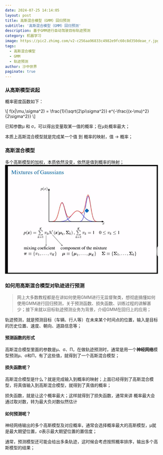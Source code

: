 ```yaml
---
date: 2024-07-25 14:14:05
layout: post
title: 高斯混合模型（GMM）回归预测
subtitle: '高斯混合模型（GMM）回归预测'
description: 基于GMM进行自动驾驶目标轨迹预测
category: 机器学习
image: https://pic2.zhimg.com/v2-c256aa96833c4982e9fc60c8d350deae_r.jpg
tags:
  - 高斯混合模型
  - GMM
  - 轨迹预测
author: 沙中世界
paginate: true
---
```

<script src="https://cdnjs.cloudflare.com/ajax/libs/mathjax/3.2.0/es5/tex-mml-chtml.js"></script>

### 从高斯模型说起
概率密度函数如下：<br>
<p>
\[ f(x|\mu,\sigma^2) = \frac{1}{\sqrt{2\pi\sigma^2}} e^{-\frac{(x-\mu)^2}{2\sigma^2}} \]
</p>

已知参数μ 和 σ，可以得出变量取某一值的概率；在μ处概率最大；

本质上高斯混合模型就是完成某一个值 到 概率的映射，值 → 概率；

### 高斯混合模型
多个高斯模型的加权，本质依然没变，依然是值到概率的映射；
![高斯混合模型](/post_images/ml/混合高斯模型.png)

### 如何用高斯混合模型对轨迹进行预测

> 网上大多数教程都是在讲如何使用GMM进行无监督聚类，想彻底搞懂如何使用GMM进行回归预测，关于预测函数、损失函数、训练过程的讲解甚少；接下来就以目标轨迹预测业务为背景，介绍GMM在回归上的应用；

轨迹预测，就是预测目标（车辆、行人等）在未来某个时间点的位置，输入是目标的历史位置、速度、朝向、道路信息等；

#### 预测函数的形式
高斯混合模型里面的参数是μ、σ、Π，在做轨迹预测时，通常是用一个**神经网络**模型预测μ、σ和Π，有了这些值，就得到了一个高斯混合模型；

#### 损失函数呢？

高斯混合模型是什么？就是完成输入到概率的映射；上面已经得到了高斯混合模型，将真值输入到高斯混合模型，就得到了真值的概率；

损失函数，就是让这个概率最大；这样就得到了损失函数，通常来讲 概率最大会通过取对数，转为最大负对数似然估计

#### 如何预测呢？
神经网络输出的多个高斯模型及对应概率，通常会选择概率最大的高斯模型，μ就是最大期望位置，σ表示最大期望位置的置信度；

通常，预测模型还可能会给出多条轨迹，这时候会考虑按照概率排序，输出多个高斯模型的结果；